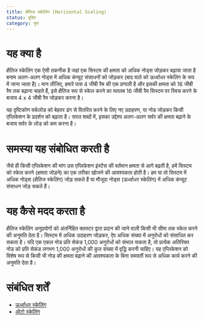 ```yaml
---
title: क्षैतिज स्केलिंग (Horizontal Scaling)
status: पूरित
category: गुण
---
```


<h1>यह क्या है</h1>

क्षैतिज स्केलिंग एक ऐसी तकनीक है जहां एक सिस्टम की क्षमता को अधिक नोड्स जोड़कर बढ़ाया जाता है बनाम अलग-अलग नोड्स में अधिक कंप्यूट संसाधनों को जोड़कर (बाद वाले को ऊर्ध्वाधर स्केलिंग के रूप में जाना जाता है)।
मान लीजिए, हमारे पास 4 जीबी रैम की एक प्रणाली है और इसकी क्षमता को 16 जीबी रैम तक बढ़ाना चाहते हैं, इसे क्षैतिज रूप से स्केल करने का मतलब 16 जीबी रैम सिस्टम पर स्विच करने के बजाय 4 x 4 जीबी रैम जोड़कर करना है।

यह दृष्टिकोण वर्कलोड को बेहतर ढंग से वितरित करने के लिए नए उदाहरण, या नोड जोड़कर किसी एप्लिकेशन के प्रदर्शन को बढ़ाता है। सरल शब्दों में, इसका उद्देश्य अलग-अलग सर्वर की क्षमता बढ़ाने के बजाय सर्वर के लोड को कम करना है।

<h1>समस्या यह संबोधित करती है</h1>

जैसे ही किसी एप्लिकेशन की मांग उस एप्लिकेशन इंस्टेंस की वर्तमान क्षमता से आगे बढ़ती है, हमें सिस्टम को स्केल करने (क्षमता जोड़ने) का एक तरीका खोजने की आवश्यकता होती है। हम या तो सिस्टम में अधिक नोड्स (क्षैतिज स्केलिंग) जोड़ सकते हैं या मौजूदा नोड्स (ऊर्ध्वाधर स्केलिंग) में अधिक कंप्यूट संसाधन जोड़ सकते हैं।

<h1>यह कैसे मदद करता है</h1>

क्षैतिज स्केलिंग अनुप्रयोगों को अंतर्निहित क्लस्टर द्वारा प्रदान की जाने वाली किसी भी सीमा तक स्केल करने की अनुमति देता है। सिस्टम में अधिक उदाहरण जोड़कर, ऐप अधिक संख्या में अनुरोधों को संसाधित कर सकता है। यदि एक एकल नोड प्रति सेकंड 1,000 अनुरोधों को संभाल सकता है, तो प्रत्येक अतिरिक्त नोड को प्रति सेकंड लगभग 1,000 अनुरोधों की कुल संख्या में वृद्धि करनी चाहिए। यह एप्लिकेशन को विशेष रूप से किसी भी नोड की क्षमता बढ़ाने की आवश्यकता के बिना समवर्ती रूप से अधिक कार्य करने की अनुमति देता है।

<h1>संबंधित शर्तें</h1>

- [ऊर्ध्वाधर स्केलिंग]()
- [ऑटो स्केलिंग](https://github.com/cncf/glossary/blob/main/content/hi/auto-scaling.md)

